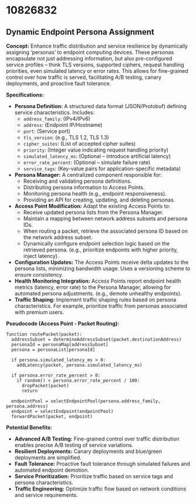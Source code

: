 # 10826832

## Dynamic Endpoint Persona Assignment

**Concept:** Enhance traffic distribution and service resilience by dynamically assigning ‘personas’ to endpoint computing devices. These personas encapsulate not just addressing information, but also pre-configured service profiles – think TLS versions, supported ciphers, request handling priorities, even simulated latency or error rates. This allows for fine-grained control over how traffic is served, facilitating A/B testing, canary deployments, and proactive fault tolerance.

**Specifications:**

*   **Persona Definition:** A structured data format (JSON/Protobuf) defining service characteristics. Includes:
    *   `address_family`: (IPv4/IPv6)
    *   `address`: (Endpoint IP/Hostname)
    *   `port`: (Service port)
    *   `tls_version`: (e.g., TLS 1.2, TLS 1.3)
    *   `cipher_suites`: (List of accepted cipher suites)
    *   `priority`: (Integer value indicating request handling priority)
    *   `simulated_latency_ms`: (Optional – introduce artificial latency)
    *   `error_rate_percent`: (Optional – simulate failure rate)
    *   `service_tags`: (Key-value pairs for application-specific metadata)
*   **Persona Manager:** A centralized component responsible for:
    *   Receiving and validating persona definitions.
    *   Distributing persona information to Access Points.
    *   Monitoring persona health (e.g., endpoint responsiveness).
    *   Providing an API for creating, updating, and deleting personas.
*   **Access Point Modification:**  Adapt the existing Access Points to:
    *   Receive updated persona lists from the Persona Manager.
    *   Maintain a mapping between network address subsets and persona IDs.
    *   When routing a packet, retrieve the associated persona ID based on the network address subset.
    *   Dynamically configure endpoint selection logic based on the retrieved persona. (e.g., prioritize endpoints with higher priority, inject latency).
*   **Configuration Updates:** The Access Points receive delta updates to the persona lists, minimizing bandwidth usage.  Uses a versioning scheme to ensure consistency.
*   **Health Monitoring Integration:** Access Points report endpoint health metrics (latency, error rate) to the Persona Manager, allowing for automated persona adjustments. (e.g., demote unhealthy endpoints).
*   **Traffic Shaping:** Implement traffic shaping rules based on persona characteristics.  For example, prioritize traffic from personas associated with premium users.

**Pseudocode (Access Point - Packet Routing):**

```
function routePacket(packet):
  addressSubset = determineAddressSubset(packet.destinationAddress)
  personaId = personaMap[addressSubset]
  persona = personaList[personaId]

  if persona.simulated_latency_ms > 0:
    addLatency(packet, persona.simulated_latency_ms)

  if persona.error_rate_percent > 0:
    if random() < persona.error_rate_percent / 100:
      dropPacket(packet)
      return

  endpointPool = selectEndpointPool(persona.address_family, persona.address)
  endpoint = selectEndpoint(endpointPool)
  forwardPacket(packet, endpoint)
```

**Potential Benefits:**

*   **Advanced A/B Testing:** Fine-grained control over traffic distribution enables precise A/B testing of service variations.
*   **Resilient Deployments:** Canary deployments and blue/green deployments are simplified.
*   **Fault Tolerance:** Proactive fault tolerance through simulated failures and automated endpoint demotion.
*   **Service Prioritization:** Prioritize traffic based on service tags and persona characteristics.
*   **Traffic Engineering:** Optimize traffic flow based on network conditions and service requirements.